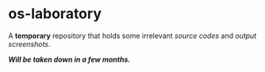 # os-laboratory
A **temporary** repository that holds some irrelevant *source codes* and *output screenshots*.

**_Will be taken down in a few months._**
